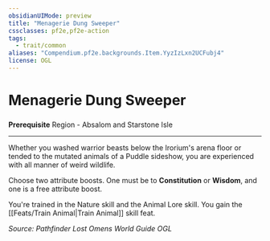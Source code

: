 ```yaml
---
obsidianUIMode: preview
title: "Menagerie Dung Sweeper"
cssclasses: pf2e,pf2e-action
tags:
  - trait/common
aliases: "Compendium.pf2e.backgrounds.Item.YyzIzLxn2UCFubj4"
license: OGL
---
```

# Menagerie Dung Sweeper

### 






**Prerequisite** Region - Absalom and Starstone Isle

* * *

Whether you washed warrior beasts below the Irorium's arena floor or tended to the mutated animals of a Puddle sideshow, you are experienced with all manner of weird wildlife.

Choose two attribute boosts. One must be to **Constitution** or **Wisdom**, and one is a free attribute boost.

You're trained in the Nature skill and the Animal Lore skill. You gain the [[Feats/Train Animal|Train Animal]] skill feat.

*Source: Pathfinder Lost Omens World Guide*
*OGL*